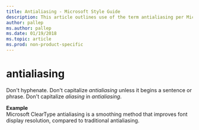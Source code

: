 ```yaml
---
title: Antialiasing - Microsoft Style Guide
description: This article outlines use of the term antialiasing per Microsoft style guidelines, with an example.
author: pallep
ms.author: pallep
ms.date: 01/19/2018
ms.topic: article
ms.prod: non-product-specific
---
```


# antialiasing

Don't hyphenate. Don't capitalize *antialiasing* unless it begins a sentence or phrase. Don't capitalize *aliasing* in *antialiasing*. 

**Example**   
Microsoft ClearType antialiasing is a smoothing method that improves font display resolution, compared to traditional antialiasing.


